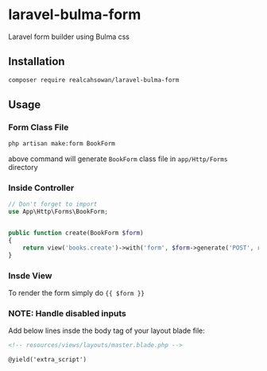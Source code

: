 # laravel-bulma-form
Laravel form builder using Bulma css


## Installation

```sh
composer require realcahsowan/laravel-bulma-form
```

## Usage

### Form Class File

```sh
php artisan make:form BookForm
```

above command will generate `BookForm` class file in `app/Http/Forms` directory

### Inside Controller
```php
// Don't forget to import
use App\Http\Forms\BookForm;


public function create(BookForm $form)
{
	return view('books.create')->with('form', $form->generate('POST', route('books.store')));
}
```

### Insde View
To render the form simply do `{{ $form }}`

### NOTE: Handle disabled inputs
Add below lines insde the body tag of your layout blade file:
```html
<!-- resources/views/layouts/master.blade.php -->

@yield('extra_script')
```
